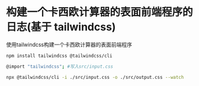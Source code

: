 # 构建一个卡西欧计算器的表面前端程序的日志(基于 tailwindcss)

使用tailwindcss构建一个卡西欧计算器的表面前端程序

``` zsh
npm install tailwindcss @tailwindcss/cli

@import "tailwindcss"; #写入src/input.css

npx @tailwindcss/cli -i ./src/input.css -o ./src/output.css --watch
```